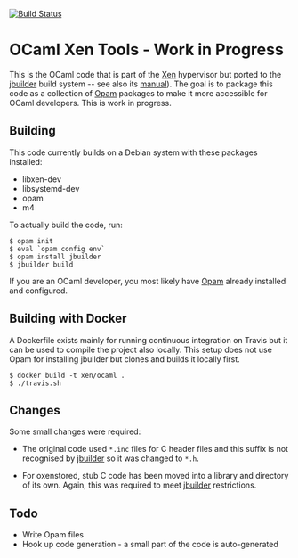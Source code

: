 
[![Build Status](https://travis-ci.org/lindig/xen-ocaml-tools.svg?branch=master)](https://travis-ci.org/lindig/xen-ocaml-tools)

# OCaml Xen Tools - Work in Progress

This is the OCaml code that is part of the [Xen] hypervisor but ported
to the [jbuilder] build system -- see also its [manual]). The goal is to
package this code as a collection of [Opam] packages to make it more
accessible for OCaml developers. This is work in progress.

## Building

This code currently builds on a Debian system with these packages
installed:

* libxen-dev
* libsystemd-dev
* opam
* m4

To actually build the code, run:

```
$ opam init
$ eval `opam config env`
$ opam install jbuilder
$ jbuilder build
```

If you are an OCaml developer, you most likely have [Opam] already
installed and configured.

## Building with Docker

A Dockerfile exists mainly for running continuous integration on Travis
but it can be used to compile the project also locally. This setup does
not use Opam for installing jbuilder but clones and builds it locally
first.

```
$ docker build -t xen/ocaml .
$ ./travis.sh
```

## Changes

Some small changes were required:

* The original code used `*.inc` files for C header files and this 
  suffix is not recognised by [jbuilder] so it was changed to `*.h`.

* For oxenstored, stub C code has been moved into a library and
  directory of its own. Again, this was required to meet [jbuilder]
  restrictions.

## Todo

* Write Opam files
* Hook up code generation - a small part of the code is auto-generated


[OCaml]:      https://www.ocam.org/
[Xen]:        http://xenbits.xen.org/
[jbuilder]:   https://github.com/janestreet/jbuilder
[manual]:     https://jbuilder.readthedocs.io/en/latest/
[Opam]:       https://opam.ocaml.org/


